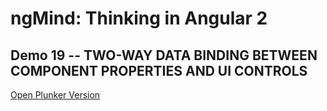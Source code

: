 # ngMind: Thinking in Angular 2

## Demo 19 -- TWO-WAY DATA BINDING BETWEEN COMPONENT PROPERTIES AND UI CONTROLS

[Open Plunker Version](http://plnkr.co/edit/fRbQM1L5K7h3rexEbbVF?p=preview)
